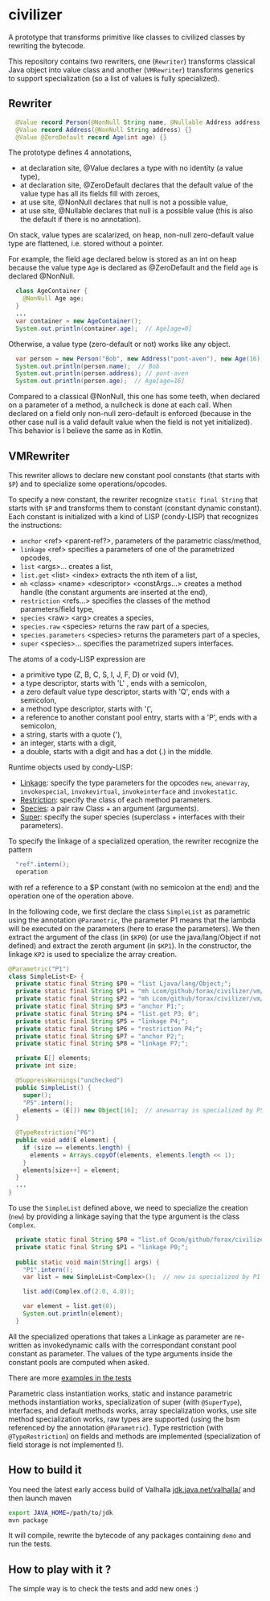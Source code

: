 # civilizer
A prototype that transforms primitive like classes to civilized classes by rewriting the bytecode.

This repository contains two rewriters, one (`Rewriter`) transforms classical Java object into value class 
and another (`VMRewriter`) transforms generics to support specialization (so a list of values is fully specialized).

## Rewriter

```java
  @Value record Person(@NonNull String name, @Nullable Address address, @NonNull Age age) {}
  @Value record Address(@NonNull String address) {}
  @Value @ZeroDefault record Age(int age) {}
```

The prototype defines 4 annotations,
- at declaration site, @Value declares a type with no identity (a value type),
- at declaration site, @ZeroDefault declares that the default value of the value type has all its fields fill with zeroes,
- at use site, @NonNull declares that null is not a possible value,
- at use site, @Nullable declares that null is a possible value (this is also the default if there is no annotation).

On stack, value types are scalarized, on heap, non-null zero-default value type are flattened, i.e. stored without a pointer.

For example, the field age declared below is stored as an int on heap because the value type `Age` is declared as @ZeroDefault and
the field `age` is declared @NonNull. 
```java
  class AgeContainer {
    @NonNull Age age;
  }
  ...
  var container = new AgeContainer();
  System.out.println(container.age);  // Age[age=0]
```

Otherwise, a value type (zero-default or not) works like any object.
```java
  var person = new Person("Bob", new Address("pont-aven"), new Age(16));
  System.out.println(person.name);  // Bob
  System.out.println(person.address); // pont-aven
  System.out.println(person.age);  // Age[age=16]
```

Compared to a classical @NonNull, this one has some teeth, when declared on a parameter of a method, a nullcheck is done at each call. When declared on a field only non-null zero-default is enforced (because in the other case null is a valid default value when the field is not yet initialized).
This behavior is I believe the same as in Kotlin.


## VMRewriter

This rewriter allows to declare new constant pool constants (that starts with `$P`) and to specialize some operations/opcodes.

To specify a new constant, the rewriter recognize `static final String` that starts with `$P` and
transforms them to constant (constant dynamic constant).
Each constant is initialized with a kind of LISP (condy-LISP) that recognizes the instructions:
- `anchor` &lt;ref&gt; &lt;parent-ref?&gt;, parameters of the parametric class/method,
- `linkage` &lt;ref&gt;  specifies a parameters of one of the parametrized opcodes,
- `list` &lt;args&gt;... creates a list,
- `list.get` &lt;list&gt; &lt;index&gt; extracts the nth item of a list,
- `mh` &lt;class&gt; &lt;name&gt; &lt;descriptor&gt; &lt;constArgs...&gt; creates a method handle (the constant arguments are inserted at the end),
- `restriction` &lt;refs...&gt;  specifies the classes of the method parameters/field type,
- `species` &lt;raw&gt; &lt;arg&gt; creates a species,
- `species.raw` &lt;species&gt; returns the raw part of a species,
- `species.parameters` &lt;species&gt; returns the parameters part of a species,
- `super` &lt;species&gt;... specifies the parametrized supers interfaces.

The atoms of a cody-LISP expression are
- a primitive type (Z, B, C, S, I, J, F, D) or void (V),
- a type descriptor, starts with 'L' , ends with a semicolon,
- a zero default value type descriptor, starts with 'Q', ends with a semicolon,
- a method type descriptor, starts with '(',
- a reference to another constant pool entry, starts with a 'P', ends with a semicolon,
- a string, starts with a quote ('),
- an integer, starts with a digit,
- a double, starts with a digit and has a dot (.) in the middle.

Runtime objects used by condy-LISP:
- [Linkage](src/main/java/com/github/forax/civilizer/vm/Linkage.java): specify the type parameters for
  the opcodes `new`, `anewarray`, `invokespecial`, `invokevirtual`, `invokeinterface` and `invokestatic`.
- [Restriction](src/main/java/com/github/forax/civilizer/vm/Restriction.java): specify
  the class of each method parameters.
- [Species](src/main/java/com/github/forax/civilizer/vm/Species.java): a pair raw Class + an argument (arguments).
- [Super](src/main/java/com/github/forax/civilizer/vm/Super.java): specify the super species (superclass + interfaces
  with their parameters).

To specify the linkage of a specialized operation, the rewriter recognize the pattern
```java
  "ref".intern();
  operation
```
with ref a reference to a $P constant (with no semicolon at the end) and the operation one of the operation above.

In the following code, we first declare the class `SimpleList` as parametric using the annotation `@Parametric`,
the parameter P1 means that the lambda will be executed on the parameters (here to erase the parameters).
We then extract the argument of the class (in `$KP0`) (or use the java/lang/Object if not defined) and
extract the zeroth argument (in `$KP1`).
In the constructor, the linkage `KP2` is used to specialize the array creation.
```java
@Parametric("P1")
class SimpleList<E> {
  private static final String $P0 = "list Ljava/lang/Object;";
  private static final String $P1 = "mh Lcom/github/forax/civilizer/vm/RT; 'erase (Ljava/lang/Object;Ljava/lang/Object;)Ljava/lang/Object; P0;";
  private static final String $P2 = "mh Lcom/github/forax/civilizer/vm/RT; 'erase (Ljava/lang/Object;Ljava/lang/Object;)Ljava/lang/Object; P0;";
  private static final String $P3 = "anchor P1;";
  private static final String $P4 = "list.get P3; 0";
  private static final String $P5 = "linkage P4;";
  private static final String $P6 = "restriction P4;";
  private static final String $P7 = "anchor P2;";
  private static final String $P8 = "linkage P7;";

  private E[] elements;
  private int size;

  @SuppressWarnings("unchecked")
  public SimpleList() {
    super();
    "P5".intern();
    elements = (E[]) new Object[16];  // anewarray is specialized by P5
  }
  
  @TypeRestriction("P6")
  public void add(E element) {
    if (size == elements.length) {
      elements = Arrays.copyOf(elements, elements.length << 1);
    }
    elements[size++] = element;
  }
  ...
}
```

To use the `SimpleList` defined above, we need to specialize the creation (`new`) by providing a linkage
saying that the type argument is the class `Complex`.
```java
  private static final String $P0 = "list.of Qcom/github/forax/civilizer/demo/Complex;";
  private static final String $P1 = "linkage P0;";
  
  public static void main(String[] args) {
    "P1".intern();
    var list = new SimpleList<Complex>();  // new is specialized by P1

    list.add(Complex.of(2.0, 4.0));

    var element = list.get(0);
    System.out.println(element);
  }
```

All the specialized operations that takes a Linkage as parameter are re-written as invokedynamic calls
with the correspondant constant pool constant as parameter.
The values of the type arguments inside the constant pools are computed when asked.

There are more [examples in the tests](src/test/java/com/github/forax/civilizer/species/)

Parametric class instantiation works, static and instance parametric methods instantiation works,
specialization of super (with `@SuperType`), interfaces, and default methods works,
array specialization works, use site method specialization works,
raw types are supported (using the bsm referenced by the annotation `@Parametric`).
Type restriction (with `@TypeRestriction`) on fields and methods are implemented
(specialization of field storage is not implemented !).


## How to build it

You need the latest early access build of Valhalla [jdk.java.net/valhalla/](https://jdk.java.net/valhalla/)
and then launch maven
```bash
export JAVA_HOME=/path/to/jdk
mvn package
```

It will compile, rewrite the bytecode of any packages containing `demo` and run the tests.

## How to play with it ?

The simple way is to check the tests and add new ones :)

